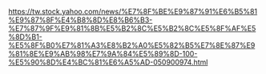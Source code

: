 
https://tw.stock.yahoo.com/news/%E7%8F%BE%E9%87%91%E6%B5%81%E9%87%8F%E4%B8%8D%E8%B6%B3-%E7%87%9F%E9%81%8B%E5%B2%8C%E5%B2%8C%E5%8F%AF%E5%8D%B1-%E5%8F%B0%E7%81%A3%E8%B2%A0%E5%82%B5%E7%8E%87%E9%81%8E%E9%AB%98%E7%9A%84%E5%89%8D-100-%E5%90%8D%E4%BC%81%E6%A5%AD-050900974.html